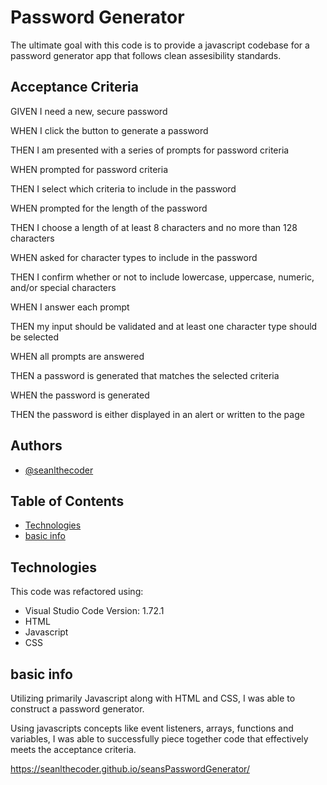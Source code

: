 
# Password Generator

The ultimate goal with this code is to provide a javascript codebase for a password generator app that follows clean assesibility standards.



## Acceptance Criteria

GIVEN I need a new, secure password

WHEN I click the button to generate a password

THEN I am presented with a series of prompts for password criteria

WHEN prompted for password criteria

THEN I select which criteria to include in the password

WHEN prompted for the length of the password

THEN I choose a length of at least 8 characters and no more than 128 characters

WHEN asked for character types to include in the password

THEN I confirm whether or not to include lowercase, uppercase, numeric, and/or special characters

WHEN I answer each prompt

THEN my input should be validated and at least one character type should be selected

WHEN all prompts are answered

THEN a password is generated that matches the selected criteria

WHEN the password is generated

THEN the password is either displayed in an alert or written to the page




## Authors

- [@seanlthecoder](https://github.com/seanlthecoder)




## Table of Contents
* [Technologies](#technologies)
* [basic info](#basic-info)




## Technologies

This code was refactored using:
- Visual Studio Code
  Version: 1.72.1
- HTML
- Javascript
- CSS



## basic info

Utilizing primarily Javascript along with HTML and CSS, I was able to construct a password generator.

Using javascripts concepts like event listeners, arrays, functions and variables, I was able to successfully
piece together code that effectively meets the acceptance criteria.


https://seanlthecoder.github.io/seansPasswordGenerator/
